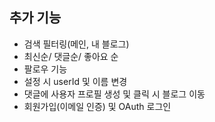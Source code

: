 ## 추가 기능

- 검색 필터링(메인, 내 블로그)
- 최신순/ 댓글순/ 좋아요 순
- 팔로우 기능
- 설정 시 userId 및 이름 변경
- 댓글에 사용자 프로필 생성 및 클릭 시 블로그 이동
- 회원가입(이메일 인증) 및 OAuth 로그인

